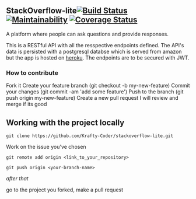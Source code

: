 
## StackOverflow-lite​ [![Build Status](https://travis-ci.org/Krafty-Coder/stackoverflow-lite.svg?branch=master)](https://travis-ci.org/Krafty-Coder/stackoverflow-lite) [![Maintainability](https://api.codeclimate.com/v1/badges/314f0379f2a2fd2ee665/maintainability)](https://codeclimate.com/github/Krafty-Coder/stackoverflow-lite/maintainability)  [![Coverage Status](https://coveralls.io/repos/github/Krafty-Coder/stackoverflow-lite/badge.svg?branch=master)](https://coveralls.io/github/Krafty-Coder/stackoverflow-lite?branch=master)
A platform where people can ask questions and provide responses.

This is a RESTful API with all the resspective endpoints defined. The API's data is persisted with a postgresql databse
which is served from amazon but the app is hosted on [heroku](https://s-over-lite.herokuapp.com).​ The endpoints are to 
be secured with JWT.


### How to contribute

Fork it
Create your feature branch (git checkout -b my-new-feature)
Commit your changes (git commit -am 'add some feature')
Push to the branch (git push origin my-new-feature)
Create a new pull request
I will review and merge if its good

## Working with the project locally

```
git clone https://github.com/Krafty-Coder/stackoverflow-lite.git
```

Work on the issue you've chosen

```
git remote add origin <link_to_your_repository>

git push origin <your-branch-name> 
```

*after that*

go to the project you forked,
make a pull request

